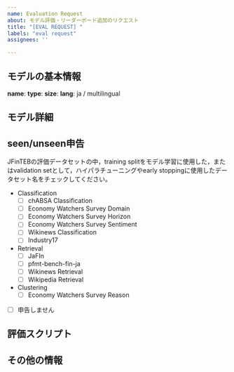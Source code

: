 ```yaml
---
name: Evaluation Request
about: モデル評価・リーダーボード追加のリクエスト
title: "[EVAL REQUEST] "
labels: "eval request"
assignees: ''

---
```


## モデルの基本情報
**name**: 
**type**: <!-- バックボーンモデル，例えば BERT, LLaMA... -->
**size**:
**lang**: ja / multilingual

## モデル詳細
<!-- 
学習手法，学習データなど，モデルの詳細について記載してください
-->


## seen/unseen申告
JFinTEBの評価データセットの中，training splitをモデル学習に使用した，またはvalidation setとして，ハイパラチューニングやearly stoppingに使用したデータセット名をチェックしてください。
* Classification
  * [ ] chABSA Classification
  * [ ] Economy Watchers Survey Domain
  * [ ] Economy Watchers Survey Horizon
  * [ ] Economy Watchers Survey Sentiment
  * [ ] Wikinews Classification
  * [ ] Industry17
* Retrieval
  * [ ] JaFIn
  * [ ] pfmt-bench-fin-ja
  * [ ] Wikinews Retrieval
  * [ ] Wikipedia Retrieval
* Clustering
  * [ ] Economy Watchers Survey Reason
* [ ] 申告しません


## 評価スクリプト
<!-- 
可能であれば評価用のスクリプトを記入してください。
モデルに合わせた特殊なセッティングは必ず書いてください。
-->

## その他の情報

